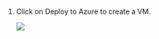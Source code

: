 1. Click on Deploy to Azure to create a VM.

    <a href="https://raw.githubusercontent.com/SrivatsaMarichi/vscode/master/template.json" target="_blank">
    <img src="http://azuredeploy.net/deploybutton.png"/>
    </a>

    <!-- <a href="http://armviz.io/#/?load=https://portal.azure.com/#create/Microsoft.Template/uri/https%3A%2F%2Fraw.githubusercontent.com%2FSrivatsaMarichi%2Fazure-quickstart-templates%2Fmaster%2F201-vm-specialized-vhd%2Fazuredeploy.json" target="_blank">
        <img src="http://armviz.io/visualizebutton.png"/>
    </a> -->

